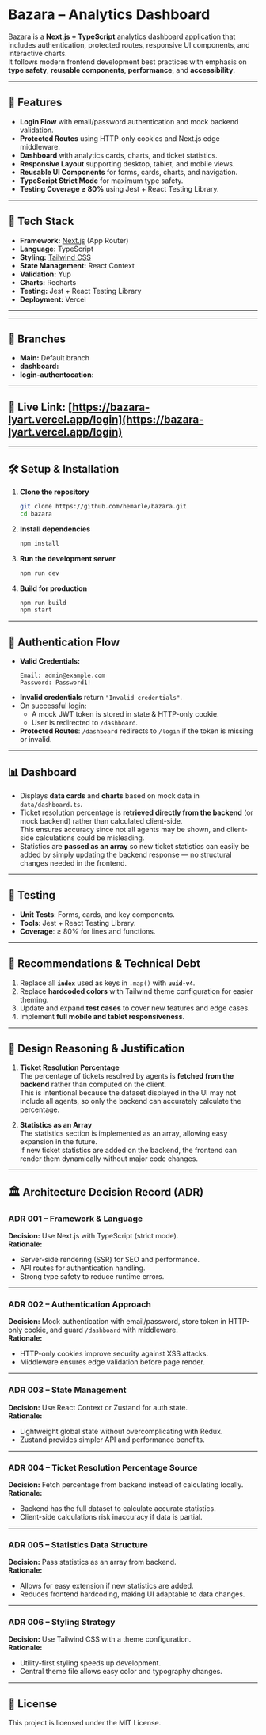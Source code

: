 # Bazara – Analytics Dashboard

Bazara is a **Next.js + TypeScript** analytics dashboard application that includes authentication, protected routes, responsive UI components, and interactive charts.  
It follows modern frontend development best practices with emphasis on **type safety**, **reusable components**, **performance**, and **accessibility**.

---

## 📌 Features

- **Login Flow** with email/password authentication and mock backend validation.
- **Protected Routes** using HTTP-only cookies and Next.js edge middleware.
- **Dashboard** with analytics cards, charts, and ticket statistics.
- **Responsive Layout** supporting desktop, tablet, and mobile views.
- **Reusable UI Components** for forms, cards, charts, and navigation.
- **TypeScript Strict Mode** for maximum type safety.
- **Testing Coverage ≥ 80%** using Jest + React Testing Library.

---

## 🚀 Tech Stack

- **Framework:** [Next.js](https://nextjs.org/) (App Router)
- **Language:** TypeScript
- **Styling:** [Tailwind CSS](https://tailwindcss.com/)
- **State Management:** React Context
- **Validation:** Yup 
- **Charts:** Recharts
- **Testing:** Jest + React Testing Library
- **Deployment:** Vercel

---

---

## 🚀 Branches

- **Main:** Default branch
- **dashboard:** 
- **login-authentocation:** 
---


## 🚀 Live Link: [https://bazara-lyart.vercel.app/login](https://bazara-lyart.vercel.app/login)

---

## 🛠 Setup & Installation

1. **Clone the repository**
   ```bash
   git clone https://github.com/hemarle/bazara.git
   cd bazara
   ```

2. **Install dependencies**
   ```bash
   npm install
   ```

3. **Run the development server**
   ```bash
   npm run dev
   ```

4. **Build for production**
   ```bash
   npm run build
   npm start
   ```



---

## 🔑 Authentication Flow

- **Valid Credentials:**
  ```
  Email: admin@example.com
  Password: Password1!
  ```
- **Invalid credentials** return `"Invalid credentials"`.
- On successful login:
  - A mock JWT token is stored in state & HTTP-only cookie.
  - User is redirected to `/dashboard`.
- **Protected Routes**: `/dashboard` redirects to `/login` if the token is missing or invalid.

---

## 📊 Dashboard

- Displays **data cards** and **charts** based on mock data in `data/dashboard.ts`.
- Ticket resolution percentage is **retrieved directly from the backend** (or mock backend) rather than calculated client-side.  
  This ensures accuracy since not all agents may be shown, and client-side calculations could be misleading.
- Statistics are **passed as an array** so new ticket statistics can easily be added by simply updating the backend response — no structural changes needed in the frontend.

---

## 🧪 Testing

- **Unit Tests**: Forms, cards, and key components.
- **Tools**: Jest + React Testing Library.
- **Coverage**: ≥ 80% for lines and functions.

---

## 📌 Recommendations & Technical Debt

1. Replace all **`index`** used as keys in `.map()` with **`uuid-v4`**.
2. Replace **hardcoded colors** with Tailwind theme configuration for easier theming.
3. Update and expand **test cases** to cover new features and edge cases.
4. Implement **full mobile and tablet responsiveness**.

---

## 🎯 Design Reasoning & Justification

1. **Ticket Resolution Percentage**  
   The percentage of tickets resolved by agents is **fetched from the backend** rather than computed on the client.  
   This is intentional because the dataset displayed in the UI may not include all agents, so only the backend can accurately calculate the percentage.

2. **Statistics as an Array**  
   The statistics section is implemented as an array, allowing easy expansion in the future.  
   If new ticket statistics are added on the backend, the frontend can render them dynamically without major code changes.

---

## 🏛 Architecture Decision Record (ADR)

### ADR 001 – Framework & Language
**Decision:** Use Next.js with TypeScript (strict mode).  
**Rationale:**  
- Server-side rendering (SSR) for SEO and performance.  
- API routes for authentication handling.  
- Strong type safety to reduce runtime errors.  

---

### ADR 002 – Authentication Approach
**Decision:** Mock authentication with email/password, store token in HTTP-only cookie, and guard `/dashboard` with middleware.  
**Rationale:**  
- HTTP-only cookies improve security against XSS attacks.  
- Middleware ensures edge validation before page render.  

---

### ADR 003 – State Management
**Decision:** Use React Context or Zustand for auth state.  
**Rationale:**  
- Lightweight global state without overcomplicating with Redux.  
- Zustand provides simpler API and performance benefits.  

---

### ADR 004 – Ticket Resolution Percentage Source
**Decision:** Fetch percentage from backend instead of calculating locally.  
**Rationale:**  
- Backend has the full dataset to calculate accurate statistics.  
- Client-side calculations risk inaccuracy if data is partial.  

---

### ADR 005 – Statistics Data Structure
**Decision:** Pass statistics as an array from backend.  
**Rationale:**  
- Allows for easy extension if new statistics are added.  
- Reduces frontend hardcoding, making UI adaptable to data changes.  

---

### ADR 006 – Styling Strategy
**Decision:** Use Tailwind CSS with a theme configuration.  
**Rationale:**  
- Utility-first styling speeds up development.  
- Central theme file allows easy color and typography changes.  

---

## 📄 License

This project is licensed under the MIT License.
